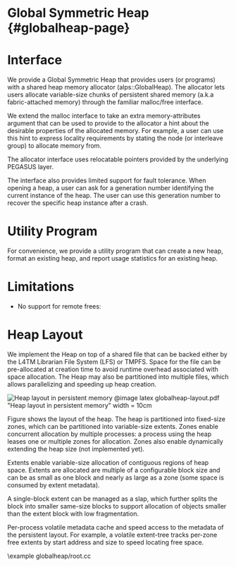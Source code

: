 Global Symmetric Heap {#globalheap-page}
=====================

# Interface

We provide a Global Symmetric Heap that provides users (or programs) with a 
shared heap memory allocator (alps::GlobalHeap).
The allocator lets users allocate variable-size chunks of persistent shared 
memory (a.k.a fabric-attached memory) through the familiar malloc/free interface.

We extend the malloc interface to take an extra memory-attributes argument that
can be used to provide to the allocator a hint about the desirable properties 
of the allocated memory. For example, a user can use this hint to express 
locality requirements by stating the node (or interleave group) to allocate 
memory from.

The allocator interface uses relocatable pointers provided by the underlying 
PEGASUS layer.

The interface also provides limited support for fault tolerance. When opening
a heap, a user can ask for a generation number identifying the current instance
of the heap. The user can use this generation number to recover the specific 
heap instance after a crash.

# Utility Program

For convenience, we provide a utility program that can create a new heap, 
format an existing heap, and report usage statistics for an existing heap.

# Limitations

- No support for remote frees: 

# Heap Layout

We implement the Heap on top of a shared file that can be backed either by 
the L4TM Librarian File System (LFS) or TMPFS. Space for the file can be 
pre-allocated at creation time to avoid runtime overhead associated with 
space allocation. The Heap may also be partitioned into multiple files, which 
allows parallelizing and speeding up heap creation. 


![Heap layout in persistent memory](globalheap-layout.png) 
@image latex globalheap-layout.pdf "Heap layout in persistent memory" width = 10cm

Figure shows the layout of the heap. The heap is partitioned into fixed-size
zones, which can be partitioned into variable-size extents. Zones enable 
concurrent allocation by multiple processes: a process using the heap leases 
one or multiple zones for allocation. Zones also enable dynamically extending
the heap size (not implemented yet).

Extents enable variable-size allocation of contiguous regions of heap space. 
Extents are allocated are multiple of a configurable block size and can be as 
small as one block and nearly as large as a zone (some space is consumed by 
extent metadata).

A single-block extent can be managed as a slap, which further splits the block
into smaller same-size blocks to support allocation of objects smaller than 
the extent block with low fragmentation.

Per-process volatile metadata cache and speed access to the metadata of the 
persistent layout. For example, a volatile extent-tree tracks per-zone free 
extents by start address and size to speed locating free space. 


\example globalheap/root.cc
